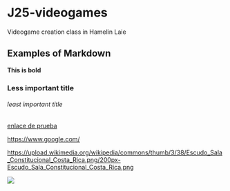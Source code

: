 # J25-videogames
Videogame creation class in Hamelin Laie

## Examples of Markdown 

**This is bold**

### Less important title

###### least important title

[enlace de prueba](https://github.com/miguelamgel1107/Arduino/blob/main/operadores.md)

https://www.google.com/


https://upload.wikimedia.org/wikipedia/commons/thumb/3/38/Escudo_Sala_Constitucional_Costa_Rica.png/200px-Escudo_Sala_Constitucional_Costa_Rica.png

![](https://upload.wikimedia.org/wikipedia/commons/thumb/3/38/Escudo_Sala_Constitucional_Costa_Rica.png/200px-Escudo_Sala_Constitucional_Costa_Rica.png)
